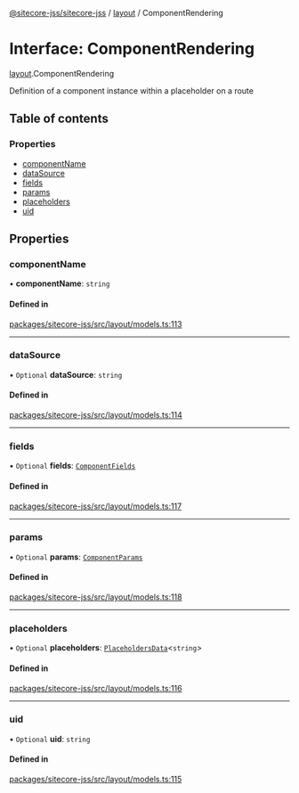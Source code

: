 [@sitecore-jss/sitecore-jss](../README.md) / [layout](../modules/layout.md) / ComponentRendering

# Interface: ComponentRendering

[layout](../modules/layout.md).ComponentRendering

Definition of a component instance within a placeholder on a route

## Table of contents

### Properties

- [componentName](layout.ComponentRendering.md#componentname)
- [dataSource](layout.ComponentRendering.md#datasource)
- [fields](layout.ComponentRendering.md#fields)
- [params](layout.ComponentRendering.md#params)
- [placeholders](layout.ComponentRendering.md#placeholders)
- [uid](layout.ComponentRendering.md#uid)

## Properties

### componentName

• **componentName**: `string`

#### Defined in

[packages/sitecore-jss/src/layout/models.ts:113](https://github.com/Sitecore/jss/blob/121d7f33b/packages/sitecore-jss/src/layout/models.ts#L113)

___

### dataSource

• `Optional` **dataSource**: `string`

#### Defined in

[packages/sitecore-jss/src/layout/models.ts:114](https://github.com/Sitecore/jss/blob/121d7f33b/packages/sitecore-jss/src/layout/models.ts#L114)

___

### fields

• `Optional` **fields**: [`ComponentFields`](layout.ComponentFields.md)

#### Defined in

[packages/sitecore-jss/src/layout/models.ts:117](https://github.com/Sitecore/jss/blob/121d7f33b/packages/sitecore-jss/src/layout/models.ts#L117)

___

### params

• `Optional` **params**: [`ComponentParams`](layout.ComponentParams.md)

#### Defined in

[packages/sitecore-jss/src/layout/models.ts:118](https://github.com/Sitecore/jss/blob/121d7f33b/packages/sitecore-jss/src/layout/models.ts#L118)

___

### placeholders

• `Optional` **placeholders**: [`PlaceholdersData`](../modules/layout.md#placeholdersdata)\<`string`\>

#### Defined in

[packages/sitecore-jss/src/layout/models.ts:116](https://github.com/Sitecore/jss/blob/121d7f33b/packages/sitecore-jss/src/layout/models.ts#L116)

___

### uid

• `Optional` **uid**: `string`

#### Defined in

[packages/sitecore-jss/src/layout/models.ts:115](https://github.com/Sitecore/jss/blob/121d7f33b/packages/sitecore-jss/src/layout/models.ts#L115)
